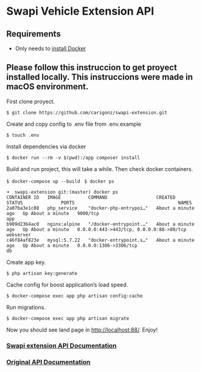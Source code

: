 # Swapi Vehicle Extension API

## Requirements

-   Only needs to [install Docker](https://www.docker.com/products/docker-desktop)

## Please follow this instruccion to get proyect installed locally. This instruccions were made in macOS environment.

First clone proyect.

`$ git clone https://github.com/carigonz/swapi-extension.git`

Create and copy config to .env file from .env.example

`$ touch .env`

Install dependencies via docker

`$ docker run --rm -v $(pwd):/app composer install`

Build and run project, this will take a while. Then check docker containers.

`$ docker-compose up --build `
`$ docker ps`

```
➜  swapi-extension git:(master) docker ps
CONTAINER ID   IMAGE          COMMAND                  CREATED              STATUS              PORTS                                      NAMES
2a07ba3e1c08   php_service    "docker-php-entrypoi…"   About a minute ago   Up About a minute   9000/tcp                                   app
b909d2364ac0   nginx:alpine   "/docker-entrypoint.…"   About a minute ago   Up About a minute   0.0.0.0:443->443/tcp, 0.0.0.0:88->80/tcp   webserver
c46f84af823e   mysql:5.7.22   "docker-entrypoint.s…"   About a minute ago   Up About a minute   0.0.0.0:1306->3306/tcp                     db
```

Create app key.

`$ php artisan key:generate`

Cache config for boost application’s load speed.

`$ docker-compose exec app php artisan config:cache`

Run migrations.

`$ docker-compose exec app php artisan migrate`

Now you should see land page in [http://localhost:88/](http://localhost:88/). Enjoy!

### [Swapi extension API Documentation](https://drive.google.com/file/d/16AkkX8KQnAfoHSnN72i_ZV4YSVWk-Do7/view?usp=sharing)

### [Original API Documentation](https://swapi.dev/documentation)
